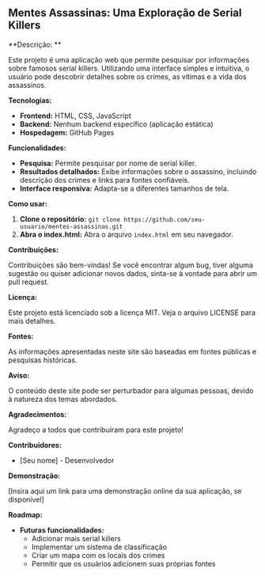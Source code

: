 ## Mentes Assassinas: Uma Exploração de Serial Killers

**Descrição: **

Este projeto é uma aplicação web que permite pesquisar por informações sobre famosos serial killers. Utilizando uma interface simples e intuitiva, o usuário pode descobrir detalhes sobre os crimes, as vítimas e a vida dos assassinos.

**Tecnologias:**

* **Frontend:** HTML, CSS, JavaScript
* **Backend:** Nenhum backend específico (aplicação estática)
* **Hospedagem:** GitHub Pages

**Funcionalidades:**

* **Pesquisa:** Permite pesquisar por nome de serial killer.
* **Resultados detalhados:** Exibe informações sobre o assassino, incluindo descrição dos crimes e links para fontes confiáveis.
* **Interface responsiva:** Adapta-se a diferentes tamanhos de tela.

**Como usar:**

1. **Clone o repositório:** `git clone https://github.com/seu-usuario/mentes-assassinas.git`
2. **Abra o index.html:** Abra o arquivo `index.html` em seu navegador.

**Contribuições:**

Contribuições são bem-vindas! Se você encontrar algum bug, tiver alguma sugestão ou quiser adicionar novos dados, sinta-se à vontade para abrir um pull request.

**Licença:**

Este projeto está licenciado sob a licença MIT. Veja o arquivo LICENSE para mais detalhes.

**Fontes:**

As informações apresentadas neste site são baseadas em fontes públicas e pesquisas históricas.

**Aviso:**

O conteúdo deste site pode ser perturbador para algumas pessoas, devido à natureza dos temas abordados.

**Agradecimentos:**

Agradeço a todos que contribuíram para este projeto!

**Contribuidores:**

* [Seu nome] - Desenvolvedor

**Demonstração:**

[Insira aqui um link para uma demonstração online da sua aplicação, se disponível]

**Roadmap:**

* **Futuras funcionalidades:**
    * Adicionar mais serial killers
    * Implementar um sistema de classificação
    * Criar um mapa com os locais dos crimes
    * Permitir que os usuários adicionem suas próprias fontes
